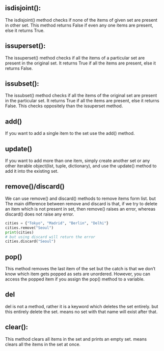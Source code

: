 ## isdisjoint():
The isdisjoint() method checks if none of the items of given set are present in other set. This method returns False if even any one items are present, else it returns True.

## issuperset():
The issuperset() method checks if all the items of a particular set are present in the original set. It returns True if all the items are present, else it returns False.

## issubset():
The issubset() method checks if all the items of the original set are present in the particular set. It returns True if all the items are present, else it returns False. This checks oppositely than the issuperset method.

## add()
If you want to add a single item to the set use the add() method.

## update()
If you want to add more than one item, simply create another set or any other iterable object(list, tuple, dictionary), and use the update() method to add it into the existing set.

## remove()/discard()
We can use remove() and discard() methods to remove items form list. but The main difference between remove and discard is that, if we try to delete an item which is not present in set, then remove() raises an error, whereas discard() does not raise any error.

```python
cities = {"Tokyo", "Madrid", "Berlin", "Delhi"}
cities.remove("Seoul")
print(cities)
# but using discard will return the error
cities.discard("Seoul")

```
## pop()
This method removes the last item of the set but the catch is that we don’t know which item gets popped as sets are unordered. However, you can access the popped item if you assign the pop() method to a variable.

## del
del is not a method, rather it is a keyword which deletes the set entirely. but this entirely delete the set. means no set with that name will exist after that.

## clear():
This method clears all items in the set and prints an empty set. means clears all the items in the set at once.
